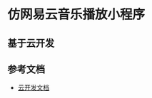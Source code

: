 
# 仿网易云音乐播放小程序
## 基于云开发

## 参考文档

- [云开发文档](https://developers.weixin.qq.com/miniprogram/dev/wxcloud/basis/getting-started.html)

